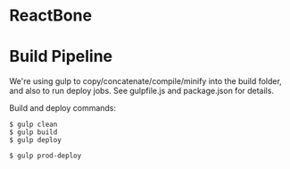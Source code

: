 ReactBone
============


Build Pipeline
=============

We're using gulp to copy/concatenate/compile/minify into the build folder, and also to run deploy jobs. See gulpfile.js 
and package.json for details. 

Build and deploy commands:

    $ gulp clean
    $ gulp build
    $ gulp deploy
    
    $ gulp prod-deploy
